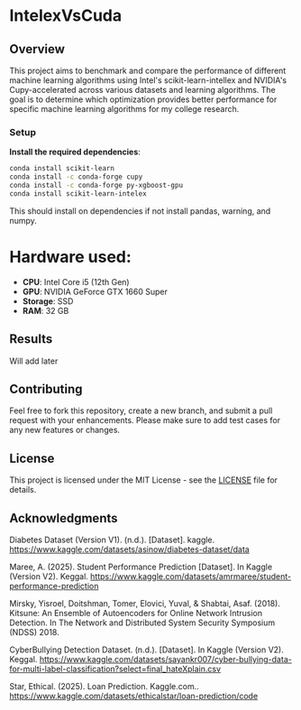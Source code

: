 # IntelexVsCuda

## Overview
This project aims to benchmark and compare the performance of different machine 
learning algorithms using Intel's scikit-learn-intellex and NVIDIA's Cupy-accelerated across various datasets and learning algorithms. The goal is to determine which optimization provides better performance for specific machine learning algorithms
for my college research.
### Setup
**Install the required dependencies**:
   ```bash
   conda install scikit-learn
   conda install -c conda-forge cupy
   conda install -c conda-forge py-xgboost-gpu
   conda install scikit-learn-intelex 
   ```
This should install on dependencies if not install pandas, warning, and numpy.

# Hardware used:

- **CPU**: Intel Core i5 (12th Gen)  
- **GPU**: NVIDIA GeForce GTX 1660 Super  
- **Storage**: SSD  
- **RAM**: 32 GB  

## Results
Will add later

## Contributing
Feel free to fork this repository, create a new branch, and submit a pull request with your enhancements. Please make sure to add test cases for any new features or changes.

## License
This project is licensed under the MIT License - see the [LICENSE](LICENSE) file for details.

## Acknowledgments
Diabetes Dataset (Version V1). (n.d.). [Dataset]. kaggle. https://www.kaggle.com/datasets/asinow/diabetes-dataset/data

Maree, A. (2025). Student Performance Prediction [Dataset]. In Kaggle (Version V2). Keggal. https://www.kaggle.com/datasets/amrmaree/student-performance-prediction

Mirsky, Yisroel, Doitshman, Tomer, Elovici, Yuval, & Shabtai, Asaf. (2018). Kitsune: An Ensemble of Autoencoders for Online Network Intrusion Detection. In The Network and Distributed System Security Symposium (NDSS) 2018.

CyberBullying Detection Dataset. (n.d.). [Dataset]. In Kaggle (Version V2). Keggal. https://www.kaggle.com/datasets/sayankr007/cyber-bullying-data-for-multi-label-classification?select=final_hateXplain.csv

Star, Ethical. (2025). Loan Prediction. Kaggle.com.. https://www.kaggle.com/datasets/ethicalstar/loan-prediction/code
